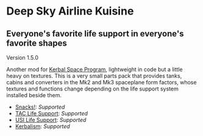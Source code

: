 # Deep Sky Airline Kuisine
## Everyone's favorite life support in everyone's favorite shapes
Version 1.5.0
  
Another mod for [Kerbal Space Program](http://www.kerbalspaceprogram.com/), lightweight in code but a little heavy on textures. This is a very small parts pack that provides tanks, cabins and converters in the Mk2 and Mk3 spaceplane form factors, whose textures and functions change depending on the life support system installed beside them.

* [Snacks!](http://forum.kerbalspaceprogram.com/index.php?/topic/149604-12-snacks-continued-v170-friendly-simplified-life-support/): _Supported_
* [TAC Life Support](http://forum.kerbalspaceprogram.com/index.php?/topic/146465-122-tac-life-support-v0129-release-26th-feb-2017/): _Supported_
* [USI Life Support](http://forum.kerbalspaceprogram.com/index.php?/topic/105202-12-usi-life-support-050/): _Supported_
* [Kerbalism](http://forum.kerbalspaceprogram.com/index.php?/topic/137227-122-kerbalism-v120/): _Supported_

